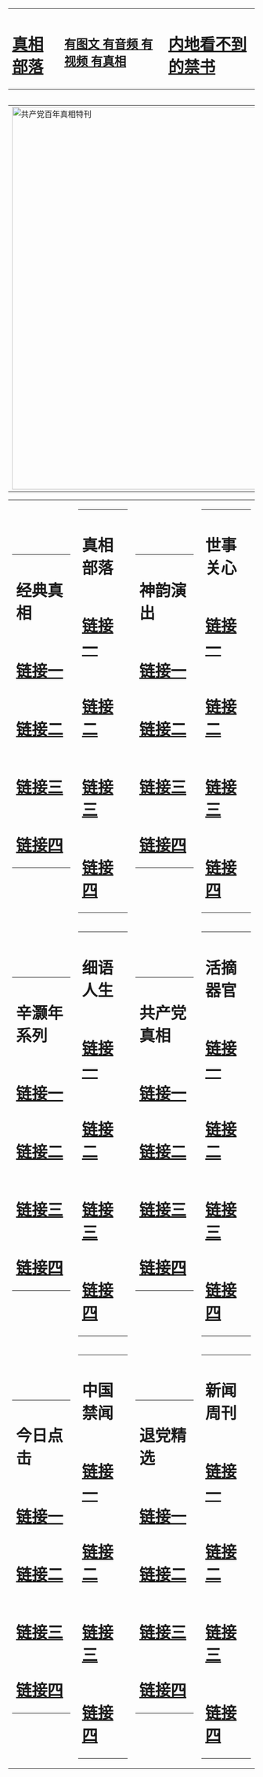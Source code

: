 <table><tr><td><H1><a href="http://t.cn/RabzSya">真相部落</a></H1></td><td><H2><a href="http://t.cn/RabzKBT">有图文 有音频 有视频 有真相</a></H2><td><H1><a href="http://t.cn/Ra2bTrZ"> 内地看不到的禁书</a></H1></td></table><table><table><tr><td><a href="http://t.cn/Ra2bHD3"><img src="http://2706.c14.bezopline.com/zx/bngcd/gcdbnzx.jpg" width="780"  border="0" alt="共产党百年真相特刊"></a></td></tr></table><table><tr><td><table><tr><td ><h1>经典真相</h1></td></tr><tr><td><h1>  <a href="http://t.cn/RXE0K7q" target=_blank>链接一</a>  </h1></td></tr><tr><td><h1>  <a href="http://t.cn/RazHs3i" target=_blank>链接二</a>  </h1></td></tr><tr><td><h1>  <a href="http://po.st/uYk2x8" target=_blank>链接三</a>  </h1></td></tr><tr><td><h1>  <a href="http://po.st/xkzxoZ" target=_blank>链接四</a>  </h1></td></tr></table></td><td><table><tr><td ><h1>真相部落</h1></td></tr><tr><td><h1>  <a href="http://t.cn/RazQvhc" target=_blank>链接一</a>  </h1></td></tr><tr><td><h1>  <a href="http://t.cn/RazQvhc" target=_blank>链接二</a>  </h1></td></tr><tr><td><h1>  <a href="http://po.st/JyPShV" target=_blank>链接三</a>  </h1></td></tr><tr><td><h1>  <a href="http://po.st/KPy2DU" target=_blank>链接四</a>  </h1></td></tr></table></td><td><table><tr><td ><h1>神韵演出</h1></td></tr><tr><td><h1>  <a href="http://t.cn/RXHDeRX" target=_blank>链接一</a>  </h1></td></tr><tr><td><h1>  <a href="http://t.cn/RXHDeTp" target=_blank>链接二</a>  </h1></td></tr><tr><td><h1>  <a href="http://po.st/2yBh2U" target=_blank>链接三</a>  </h1></td></tr><tr><td><h1>  <a href="http://t.cn/Rabz94i" target=_blank>链接四</a>  </h1></td></tr></table></td><td><table><tr><td ><h1>世事关心</h1></td></tr><tr><td><h1>  <a href="http://t.cn/RXE0p0j" target=_blank>链接一</a>  </h1></td></tr><tr><td><h1>  <a href="http://t.cn/RabzCU7" target=_blank>链接二</a>  </h1></td></tr><tr><td><h1>  <a href="http://t.cn/Ra2bTMK" target=_blank>链接三</a>  </h1></td></tr><tr><td><h1>  <a href="http://po.st/Sfjb7Z" target=_blank>链接四</a>  </h1></td></tr></table></td></tr><tr><td><table><tr><td ><h1>辛灏年系列</h1></td></tr><tr><td><h1>  <a href="http://t.cn/RazQPPf" target=_blank>链接一</a>  </h1></td></tr><tr><td><h1>  <a href="http://t.cn/Raz8j0w" target=_blank>链接二</a>  </h1></td></tr><tr><td><h1>  <a href="http://po.st/0RnkZ9" target=_blank>链接三</a>  </h1></td></tr><tr><td><h1>  <a href="http://t.cn/RabzNmQ" target=_blank>链接四</a>  </h1></td></tr></table></td><td><table><tr><td ><h1>细语人生</h1></td></tr><tr><td><h1>  <a href="http://t.cn/RXE0jUN" target=_blank>链接一</a>  </h1></td></tr><tr><td><h1>  <a href="http://t.cn/RabzpPp" target=_blank>链接二</a>  </h1></td></tr><tr><td><h1>  <a href="http://po.st/rZHdcE" target=_blank>链接三</a>  </h1></td></tr><tr><td><h1>  <a href="http://t.cn/Rabzptx" target=_blank>链接四</a>  </h1></td></tr></table></td><td><table><tr><td ><h1>共产党真相</h1></td></tr><tr><td><h1>  <a href="http://t.cn/Ra2bHD3" target=_blank>链接一</a>  </h1></td></tr><tr><td><h1>  <a href="http://t.cn/RabzpeE" target=_blank>链接二</a>  </h1></td></tr><tr><td><h1>  <a href="http://po.st/sqRJK5" target=_blank>链接三</a>  </h1></td></tr><tr><td><h1>  <a href="http://t.cn/Rabz0G0" target=_blank>链接四</a>  </h1></td></tr></table></td><td><table><tr><td ><h1>活摘器官</h1></td></tr><tr><td><h1>  <a href="http://t.cn/Rabz0uh" target=_blank>链接一</a>  </h1></td></tr><tr><td><h1>  <a href="http://t.cn/RXHDkPl" target=_blank>链接二</a>  </h1></td></tr><tr><td><h1>  <a href="http://t.cn/RabzO5D" target=_blank>链接三</a>  </h1></td></tr><tr><td><h1>  <a href="http://po.st/Pf8kzG" target=_blank>链接四</a>  </h1></td></tr></table></td></tr><tr><td><table><tr><td ><h1>今日点击</h1></td></tr><tr><td><h1>  <a href="http://t.cn/RabzOTc" target=_blank>链接一</a>  </h1></td></tr><tr><td><h1>  <a href="http://t.cn/RXHDkX1" target=_blank>链接二</a>  </h1></td></tr><tr><td><h1>  <a href="http://t.cn/RabzOmi" target=_blank>链接三</a>  </h1></td></tr><tr><td><h1>  <a href="http://po.st/4fBP8a" target=_blank>链接四</a>  </h1></td></tr></table></td><td><table><tr><td ><h1>中国禁闻</h1></td></tr><tr><td><h1>  <a href="http://t.cn/RabzWsR" target=_blank>链接一</a>  </h1></td></tr><tr><td><h1>  <a href="http://t.cn/Ra2b89U" target=_blank>链接二</a>  </h1></td></tr><tr><td><h1>  <a href="http://po.st/fp66Ys" target=_blank>链接三</a>  </h1></td></tr><tr><td><h1>  <a href="http://t.cn/Raz8YC5" target=_blank>链接四</a>  </h1></td></tr></table></td><td><table><tr><td ><h1>退党精选</h1></td></tr><tr><td><h1>  <a href="http://t.cn/RabzlCx" target=_blank>链接一</a>  </h1></td></tr><tr><td><h1>  <a href="http://t.cn/RabzlW7" target=_blank>链接二</a>  </h1></td></tr><tr><td><h1>  <a href="http://po.st/817U0a" target=_blank>链接三</a>  </h1></td></tr><tr><td><h1>  <a href="http://t.cn/RXHDkeR" target=_blank>链接四</a>  </h1></td></tr></table></td><td><table><tr><td ><h1>新闻周刊</h1></td></tr><tr><td><h1>  <a href="http://t.cn/RXE0RQi" target=_blank>链接一</a>  </h1></td></tr><tr><td><h1>  <a href="http://t.cn/RabzjLa" target=_blank>链接二</a>  </h1></td></tr><tr><td><h1>  <a href="http://po.st/0JUFhm" target=_blank>链接三</a>  </h1></td></tr><tr><td><h1>  <a href="http://t.cn/Ra2bRSg" target=_blank>链接四</a>  </h1></td></tr></table></td></tr></table>
